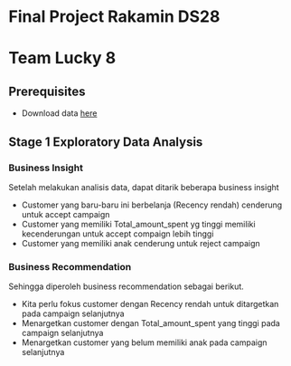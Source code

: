 # Final Project Rakamin DS28
# Team Lucky 8

## Prerequisites

* Download data [here](https://www.kaggle.com/datasets/rodsaldanha/arketing-campaign)

## Stage 1 Exploratory Data Analysis

### Business Insight

Setelah melakukan analisis data, dapat ditarik beberapa business insight

* Customer yang baru-baru ini berbelanja (Recency rendah) cenderung untuk accept campaign
* Customer yang memiliki Total_amount_spent yg tinggi memiliki kecenderungan untuk accept compaign lebih tinggi
* Customer yang memiliki anak cenderung untuk reject campaign

### Business Recommendation
 
Sehingga diperoleh business recommendation sebagai berikut.
* Kita perlu fokus customer dengan Recency rendah untuk ditargetkan pada campaign selanjutnya
* Menargetkan customer dengan Total_amount_spent yang tinggi pada campaign selanjutnya
* Menargetkan customer yang belum memiliki anak pada campaign selanjutnya
